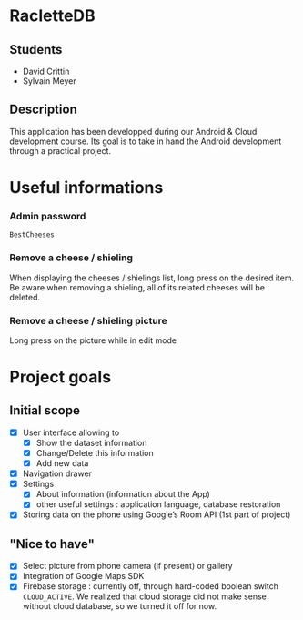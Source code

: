 # RacletteDB
## Students
 - David Crittin
 - Sylvain Meyer
## Description
This application has been developped during our Android & Cloud development course. Its goal is to take in hand the Android development through a practical project.

# Useful informations
### Admin password
    BestCheeses

### Remove a cheese / shieling
When displaying the cheeses / shielings list, long press on the desired item. Be aware when removing a shieling, all of its related cheeses will be deleted.

### Remove a cheese / shieling picture
Long press on the picture while in edit mode

# Project goals
## Initial scope
 - [x] User interface allowing to
	 - [x] Show the dataset information
	 - [x] Change/Delete this information
	 - [x] Add new data
 - [x] Navigation drawer
 - [x] Settings
	 - [x] About information (information about the App)
	 - [x] other useful settings : application language, database restoration
 - [x] Storing data on the phone using Google’s Room API (1st part of project)

## "Nice to have"
 - [x] Select picture from phone camera (if present) or gallery
 - [x] Integration of Google Maps SDK
 - [x] Firebase storage : currently off, through hard-coded boolean switch `CLOUD_ACTIVE`. We realized that cloud storage did not make sense without cloud database, so we turned it off for now. 
